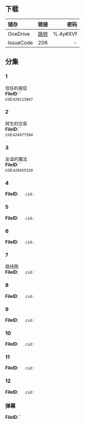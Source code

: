 ## 下载
储存 | 链接 | 密码
:--- | :---: | ---:
OneDrive | [跳转](https://xrzcloud-my.sharepoint.com/:f:/g/personal/xrz_xrzyun_ml/EgzK93K6lR5Lut5OMdvepZsBzdP-au6Jh3JFizqHyDMhgA?e=Ww7Gfb) | %.4y#XVf
IssueCode | 206 | -

## 分集
### 1
信任的报偿  
**FileID**:``  
cid:`420113047`  
### 2
转生的交易  
**FileID**:``  
cid:`424977504`  
### 3
友谊的魔法  
**FileID**:``  
cid:`428455520`  
### 4
  
**FileID**:``  
cid:``  
### 5
  
**FileID**:``  
cid:``  
### 6
  
**FileID**:``  
cid:``  
### 7
路线图  
**FileID**:``  
cid:``  
### 8
  
**FileID**:``  
cid:``  
### 9
  
**FileID**:``  
cid:``  
### 10
  
**FileID**:``  
cid:``  
### 11
  
**FileID**:``  
cid:``  
### 12
  
**FileID**:``  
cid:``  
### 弹幕
**FileID**:``  
